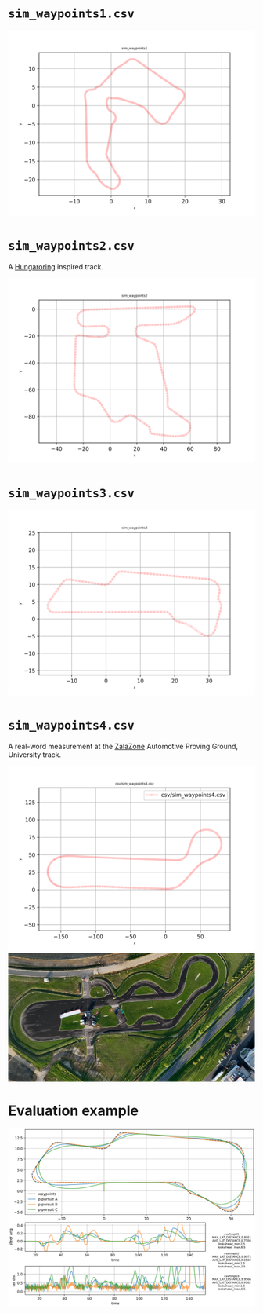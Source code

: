 
# `sim_waypoints1.csv`

![](../img/sim_waypoints1.svg)

# `sim_waypoints2.csv`

A [Hungaroring](https://en.wikipedia.org/wiki/Hungaroring) inspired track.

![](../img/sim_waypoints2.svg)

# `sim_waypoints3.csv`

![](../img/sim_waypoints3.svg)

# `sim_waypoints4.csv`

A real-word measurement at the [ZalaZone](https://zalazone.hu/en/) Automotive Proving Ground, University track.

![](../img/sim_waypoints4.svg)
![](../img/sim_waypoints4_zalazone_uni_track.png)


# Evaluation example

![](../img/csv_eval01.svg)